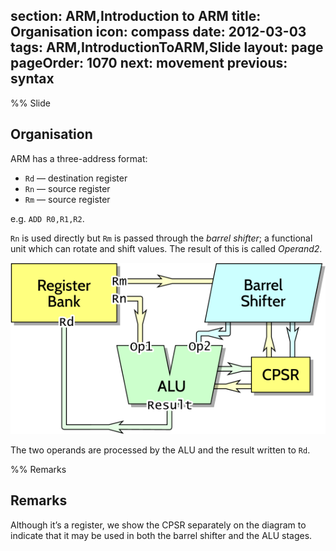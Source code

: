section: ARM,Introduction to ARM
title: Organisation
icon: compass
date: 2012-03-03
tags: ARM,IntroductionToARM,Slide
layout: page
pageOrder: 1070
next: movement
previous: syntax
----

%% Slide
  
## Organisation

ARM has a three-address format:

* `Rd` — destination register
* `Rn` — source register
* `Rm` — source register

e.g. `ADD R0,R1,R2`.

`Rn` is used directly but `Rm` is passed through the *barrel shifter*; a functional unit which can rotate and shift values. The result of this is called *Operand2*.

![Organisation diagram.](img/dia/org.png)

The two operands are processed by the ALU and the result written to `Rd`.
  
%% Remarks
  
## Remarks

Although it’s a register, we show the CPSR separately on the diagram to indicate that it may be used in both the barrel shifter and the ALU stages.
